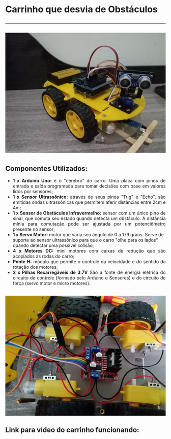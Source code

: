
<h1> Carrinho que desvia de Obstáculos
<hr>
 
<img src = "Superior.jpg">

<h2> Componentes Utilizados: </h2>
<ul>
<li><div align = "justify"><b>1 x Arduino Uno:</b> é o "cérebro" do carro. Uma placa com pinos de entrada e saída programada para tomar decisões com base em valores lidos por sensores;</div></li> 
<li><div align = "justify"><b>1 x Sensor Ultrassônico:</b> através de seus pinos "Trig" e "Echo", são emitidas ondas ultrassônicas que permitem aferir distâncias entre 2cm e 4m;</div></li>
<li><div align = "justify"><b>1 x Sensor de Obstáculos Infravermelho:</b> sensor com um único pino de sinal, que comuta seu estado quando detecta um obstáculo. A distância mínia para comutação pode ser ajustada por um potenciômetro presente no sensor;</li>
<li><b>1 x Servo Motor:</b> motor que varia seu ângulo de 0 a 179 graus. Serve de suporte ao sensor ultrassônico para que o carro "olhe para os lados" quando detectar uma possível colisão;</div></li>
<li><div align = "justify"><b>4 x Motores DC:</b> mini motores com caixas de redução que são acoplados às rodas do carro;</div></li>
<li><div align = "justify"><b>Ponte H:</b> módulo que permite o controle da velocidade e do sentido da rotação dos motores;</div></li>
<li><div align = "justify"><b>2 x Pilhas Recarregáveis de 3.7V</b> São a fonte de energia elétrica do circuito de controle (formado pelo Arduino e Sensores) e do circuito de força (servo motor e micro motores).</div></li>
</ul>

<br>
<img src = "Inferior.jpg">

<h2> Link</a> para vídeo do carrinho funcionando: </h2>

